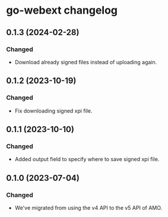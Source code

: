 # go-webext changelog

## 0.1.3 (2024-02-28)

### Changed
- Download already signed files instead of uploading again.

## 0.1.2 (2023-10-19)

### Changed
- Fix downloading signed xpi file.

## 0.1.1 (2023-10-10)

### Changed
- Added output field to specify where to save signed xpi file.

## 0.1.0 (2023-07-04)

### Changed
- We've migrated from using the v4 API to the v5 API of AMO.